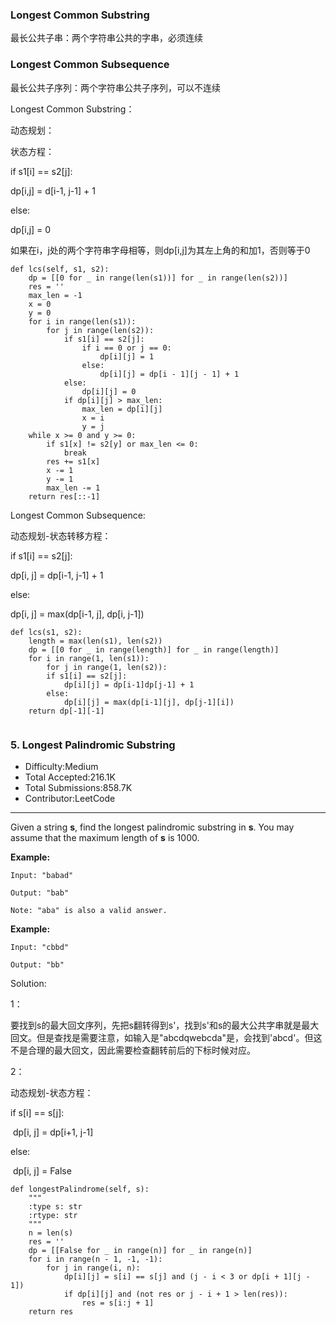 ### Longest Common Substring

最长公共子串：两个字符串公共的字串，必须连续

### Longest Common Subsequence

最长公共子序列：两个字符串公共子序列，可以不连续



Longest Common Substring：

动态规划：

状态方程：

if s1[i] == s2[j]:

dp[i,j] = d[i-1, j-1] + 1

else:

dp[i,j] = 0

如果在i，j处的两个字符串字母相等，则dp[i,j]为其左上角的和加1，否则等于0

```
def lcs(self, s1, s2):
    dp = [[0 for _ in range(len(s1))] for _ in range(len(s2))]
    res = ''
    max_len = -1
    x = 0
    y = 0
    for i in range(len(s1)):
        for j in range(len(s2)):
            if s1[i] == s2[j]:
                if i == 0 or j == 0:
                    dp[i][j] = 1
                else:
                    dp[i][j] = dp[i - 1][j - 1] + 1
            else:
                dp[i][j] = 0
            if dp[i][j] > max_len:
                max_len = dp[i][j]
                x = i
                y = j
    while x >= 0 and y >= 0:
        if s1[x] != s2[y] or max_len <= 0:
            break
        res += s1[x]
        x -= 1
        y -= 1
        max_len -= 1
    return res[::-1]
```

Longest Common Subsequence:

动态规划-状态转移方程：

if s1[i] == s2[j]:

dp[i, j] = dp[i-1, j-1] + 1

else:

dp[i, j] = max(dp[i-1, j], dp[i, j-1])

```
def lcs(s1, s2):
	length = max(len(s1), len(s2))
	dp = [[0 for _ in range(length)] for _ in range(length)]
	for i in range(1, len(s1)):
		for j in range(1, len(s2)):
		if s1[i] == s2[j]:
			dp[i][j] = dp[i-1]dp[j-1] + 1
		else:
			dp[i][j] = max(dp[i-1][j], dp[j-1][i])
	return dp[-1][-1]
	
```

### 5. Longest Palindromic Substring

- Difficulty:Medium
- Total Accepted:216.1K
- Total Submissions:858.7K
- Contributor:LeetCode

------

Given a string **s**, find the longest palindromic substring in **s**. You may assume that the maximum length of **s** is 1000.

**Example:**

```
Input: "babad"

Output: "bab"

Note: "aba" is also a valid answer.

```

**Example:**

```
Input: "cbbd"

Output: "bb"
```



Solution:

1：

要找到s的最大回文序列，先把s翻转得到s'，找到s'和s的最大公共字串就是最大回文。但是查找是需要注意，如输入是"abcdqwebcda"是，会找到'abcd'。但这不是合理的最大回文，因此需要检查翻转前后的下标时候对应。

2：

动态规划-状态方程：

if s[i] == s[j]:

​	dp[i, j] = dp[i+1, j-1]

else:

​	dp[i, j] = False

```
def longestPalindrome(self, s):
    """
    :type s: str
    :rtype: str
    """
    n = len(s)
    res = ''
    dp = [[False for _ in range(n)] for _ in range(n)]
    for i in range(n - 1, -1, -1):
        for j in range(i, n):
            dp[i][j] = s[i] == s[j] and (j - i < 3 or dp[i + 1][j - 1])
            if dp[i][j] and (not res or j - i + 1 > len(res)):
                res = s[i:j + 1]
    return res
```

